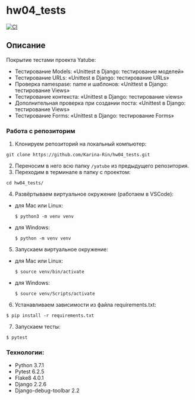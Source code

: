 # hw04_tests

[![CI](https://github.com/yandex-praktikum/hw04_tests/actions/workflows/python-app.yml/badge.svg?branch=master)](https://github.com/yandex-praktikum/hw04_tests/actions/workflows/python-app.yml)

## Описание
Покрытие тестами проекта Yatube:
- Тестирование Models: «Unittest в Django: тестирование моделей»
- Тестирование URLs: «Unittest в Django: тестирование URLs»
- Проверка namespase: name и шаблонов: «Unittest в Django: тестирование Views»
- Тестирование контекста: «Unittest в Django: тестирование views»
- Дополнительная проверка при создании поста: «Unittest в Django: тестирование Views»
- Тестирование Forms: «Unittest в Django: тестирование Forms»

### Работа с репозиторим
1. Клонируем репозиторий на локальный компьютер:
```
git clone https://github.com/Karina-Rin/hw04_tests.git
```
2. Переносим в него всю папку `/yatube` из предыдущего репозитория.
3. Переходим в терминале в папку с проектом:
```
cd hw04_tests/
```
4. Развёртываем виртуальное окружение (работаем в VSCode):
* для Mac или Linux:
  ```
  $ python3 -m venv venv
  ```
* для Windows:
  ```
  $ python -m venv venv
  ```
5. Запускаем виртуальное окружение:
* для Mac или Linux:
  ```
  $ source venv/bin/activate
  ```
  
* для Windows:
  ```
  $ source venv/Scripts/activate
  ```
6. Устанавливаем зависимости из файла requirements.txt:
```
$ pip install -r requirements.txt
```
7. Запускаем тесты:
```
$ pytest
```

### Технологии:
* Python 3.7.1
* Pytest 6.2.5
* Flake8 4.0.1
* Django 2.2.6
* Django-debug-toolbar 2.2
